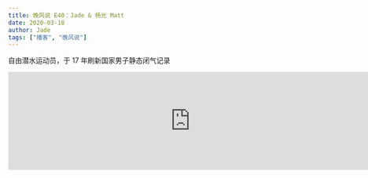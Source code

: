 ```yaml
---
title: 晚风说 E40：Jade & 杨光 Matt
date: 2020-03-18
author: Jade
tags: ["播客", "晚风说"]
---
```


自由潜水运动员，于 17 年刷新国家男子静态闭气记录

<!--more-->

<iframe src="https://fireside.fm/player/v2/trfV16OE+hdtIA3qy?theme=dark" width="740" height="200" frameborder="0" scrolling="no"></iframe>